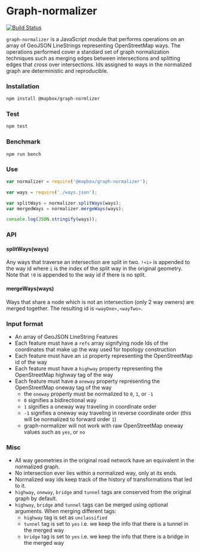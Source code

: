 # Graph-normalizer

[![Build Status](https://travis-ci.com/mapbox/graph-normalizer.svg?token=L2z9Dgm3tWM4E4xpoHDL&branch=master)](https://travis-ci.com/mapbox/graph-normalizer)

`graph-normalizer` is a JavaScript module that performs operations on an array of GeoJSON LineStrings representing OpenStreetMap ways. The operations performed cover a standard set of graph normalization techniques such as merging edges between intersections and splitting edges that cross over intersections. Ids assigned to ways in the normalized graph are deterministic and reproducible.

### Installation

```sh
npm install @mapbox/graph-normlizer
```

### Test

```sh
npm test
```

### Benchmark

```
npm run bench
```

### Use

```js
var normalizer = require('@mapbox/graph-normalizer');

var ways = require('./ways.json');

var splitWays = normalizer.splitWays(ways);
var mergedWays = normalizer.mergeWays(ways);

console.log(JSON.stringify(ways));
```

### API

#### splitWays(ways)

Any ways that traverse an intersection are split in two. `!<i>` is appended to the way id where `i` is the index of the split way in the original geometry. Note that `!0` is appended to the way id if there is no split.

#### mergeWays(ways)

Ways that share a node which is not an intersection (only 2 way owners) are merged together. The resulting id is `<wayOne>,<wayTwo>`.

### Input format

- An array of GeoJSON LineString Features
- Each feature must have a `refs` array signifying node Ids of the coordinates that make up the way used for topology construction
- Each feature must have an `id` property representing the OpenStreetMap id of the way
- Each feature must have a `highway` property representing the OpenStreetMap highway tag of the way
- Each feature must have a `oneway` property representing the OpenStreetMap oneway tag of the way
  - the `oneway` property must be normalized to `0`, `1`, or `-1`
  - `0` signifies a bidirectional way
  - `1` signifies a oneway way traveling in coordinate order
  - `-1` signifies a oneway way traveling in reverse coordinate order (this will be normalized to forward order `1`)
  - graph-normalizer will not work with raw OpenStreetMap oneway values such as `yes`, or `no`

### Misc

- All way geometries in the original road network have an equivalent in the normalized graph.
- No intersection ever lies within a normalized way, only at its ends.
- Normalized way ids keep track of the history of transformations that led to it.
- `highway`, `oneway`, `bridge` and `tunnel` tags are conserved from the original graph by default.
- `highway`, `bridge` and `tunnel` tags can be merged using optional arguments. When merging different tags:
  - `highway` tag is set as `unclassified`
  - `tunnel` tag is set to `yes` i.e. we keep the info that there is a tunnel in the merged way
  - `bridge` tag is set to `yes` i.e. we keep the info that there is a bridge in the merged way

